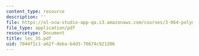 ```yaml
---
content_type: resource
description: ''
file: https://ol-ocw-studio-app-qa.s3.amazonaws.com/courses/3-064-polymer-engineering-fall-2003/7044f1c1a62fdebab4d370674c921206_lec_35.pdf
file_type: application/pdf
resourcetype: Document
title: lec_35.pdf
uid: 7044f1c1-a62f-deba-b4d3-70674c921206
---
```

